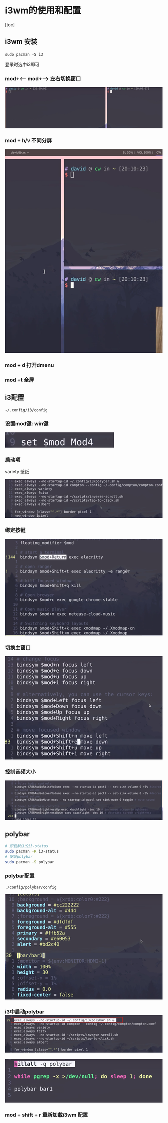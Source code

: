 # i3wm的使用和配置

[toc]

## i3wm 安装

`sudo pacman -S i3`

登录时选中i3即可

### mod+<—- mod+—> 左右切换窗口

![image-20210620113021361](imgs/image-20210620113021361.png)

### mod + h/v 不同分屏

![image-20210620113046557](imgs/image-20210620113046557.png)

### mod + d 打开dmenu

### mod +t 全屏

## i3配置

`~/.config/i3/config`

### 设置mod键: win键

![image-20210620113351219](imgs/image-20210620113351219.png)

### 启动项

variety 壁纸

![image-20210620113415935](imgs/image-20210620113415935.png)

### 绑定按键

![image-20210620113624578](imgs/image-20210620113624578.png)

### 切换主窗口

![image-20210620113826605](imgs/image-20210620113826605.png)

### 控制音频大小

![image-20210620113944247](imgs/image-20210620113944247.png)

## polybar

```bash
# 卸载默认的i3-status
sudo pacman -R i3-status
# 安装polybar
sudo pacman -S polybar
```

### polybar配置

`./config/polybar/config`

![image-20210620114144492](imgs/image-20210620114144492.png)

### i3中启动polybar![image-20210620114300320](imgs/image-20210620114300320.png)

![image-20210620114326116](imgs/image-20210620114326116.png)

### mod + shift + r 重新加载i3wm 配置

 